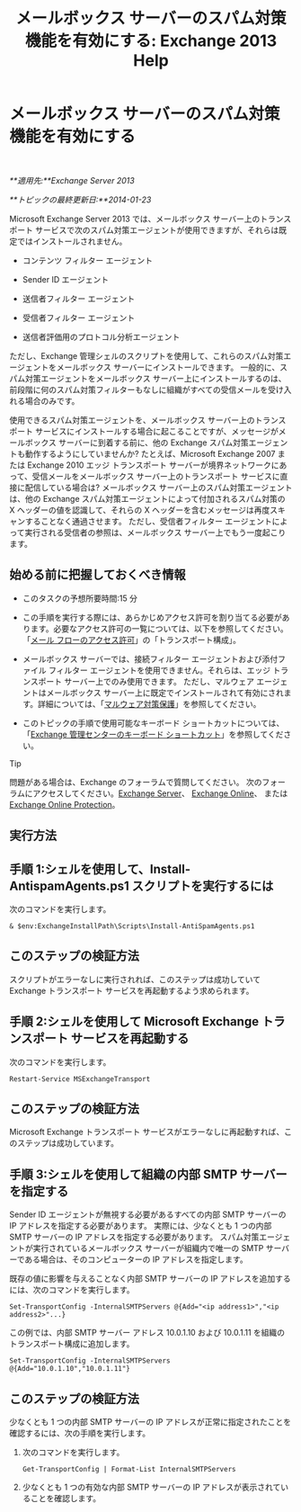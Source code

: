 ﻿---
title: 'メールボックス サーバーのスパム対策機能を有効にする: Exchange 2013 Help'
TOCTitle: メールボックス サーバーのスパム対策機能を有効にする
ms:assetid: 59d22c5e-64bc-4879-8ad1-364862b6ba11
ms:mtpsurl: https://technet.microsoft.com/ja-jp/library/Bb201691(v=EXCHG.150)
ms:contentKeyID: 49129462
ms.date: 04/24/2018
mtps_version: v=EXCHG.150
ms.translationtype: HT
---

# メールボックス サーバーのスパム対策機能を有効にする

 

_**適用先:**Exchange Server 2013_

_**トピックの最終更新日:**2014-01-23_

Microsoft Exchange Server 2013 では、メールボックス サーバー上のトランスポート サービスで次のスパム対策エージェントが使用できますが、それらは既定ではインストールされません。

  - コンテンツ フィルター エージェント

  - Sender ID エージェント

  - 送信者フィルター エージェント

  - 受信者フィルター エージェント

  - 送信者評価用のプロトコル分析エージェント

ただし、Exchange 管理シェルのスクリプトを使用して、これらのスパム対策エージェントをメールボックス サーバーにインストールできます。 一般的に、スパム対策エージェントをメールボックス サーバー上にインストールするのは、前段階に何のスパム対策フィルターもなしに組織がすべての受信メールを受け入れる場合のみです。

使用できるスパム対策エージェントを、メールボックス サーバー上のトランスポート サービスにインストールする場合に起こることですが、メッセージがメールボックス サーバーに到着する前に、他の Exchange スパム対策エージェントも動作するようにしていませんか? たとえば、Microsoft Exchange 2007 または Exchange 2010 エッジ トランスポート サーバーが境界ネットワークにあって、受信メールをメールボックス サーバー上のトランスポート サービスに直接に配信している場合は? メールボックス サーバー上のスパム対策エージェントは、他の Exchange スパム対策エージェントによって付加されるスパム対策の X ヘッダーの値を認識して、それらの X ヘッダーを含むメッセージは再度スキャンすることなく通過させます。 ただし、受信者フィルター エージェントによって実行される受信者の参照は、メールボックス サーバー上でもう一度起こります。

## 始める前に把握しておくべき情報

  - このタスクの予想所要時間:15 分

  - この手順を実行する際には、あらかじめアクセス許可を割り当てる必要があります。必要なアクセス許可の一覧については、以下を参照してください。「[メール フローのアクセス許可](mail-flow-permissions-exchange-2013-help.md)」の「トランスポート構成」。

  - メールボックス サーバーでは、接続フィルター エージェントおよび添付ファイル フィルター エージェントを使用できません。それらは、エッジ トランスポート サーバー上でのみ使用できます。 ただし、マルウェア エージェントはメールボックス サーバー上に既定でインストールされて有効にされます。詳細については、「[マルウェア対策保護](anti-malware-protection-exchange-2013-help.md)」を参照してください。

  - このトピックの手順で使用可能なキーボード ショートカットについては、「[Exchange 管理センターのキーボード ショートカット](keyboard-shortcuts-in-the-exchange-admin-center-exchange-online-protection-help.md)」を参照してください。


> [!TIP]
> 問題がある場合は、Exchange のフォーラムで質問してください。 次のフォーラムにアクセスしてください。<A href="https://go.microsoft.com/fwlink/p/?linkid=60612">Exchange Server</A>、 <A href="https://go.microsoft.com/fwlink/p/?linkid=267542">Exchange Online</A>、 または <A href="https://go.microsoft.com/fwlink/p/?linkid=285351">Exchange Online Protection</A>。



## 実行方法

## 手順 1:シェルを使用して、Install-AntispamAgents.ps1 スクリプトを実行するには

次のコマンドを実行します。

    & $env:ExchangeInstallPath\Scripts\Install-AntiSpamAgents.ps1

## このステップの検証方法

スクリプトがエラーなしに実行されれば、このステップは成功していて Exchange トランスポート サービスを再起動するよう求められます。

## 手順 2:シェルを使用して Microsoft Exchange トランスポート サービスを再起動する

次のコマンドを実行します。

    Restart-Service MSExchangeTransport

## このステップの検証方法

Microsoft Exchange トランスポート サービスがエラーなしに再起動すれば、このステップは成功しています。

## 手順 3:シェルを使用して組織の内部 SMTP サーバーを指定する

Sender ID エージェントが無視する必要があるすべての内部 SMTP サーバーの IP アドレスを指定する必要があります。 実際には、少なくとも 1 つの内部 SMTP サーバーの IP アドレスを指定する必要があります。 スパム対策エージェントが実行されているメールボックス サーバーが組織内で唯一の SMTP サーバーである場合は、そのコンピューターの IP アドレスを指定します。

既存の値に影響を与えることなく内部 SMTP サーバーの IP アドレスを追加するには、次のコマンドを実行します。

    Set-TransportConfig -InternalSMTPServers @{Add="<ip address1>","<ip address2>"...}

この例では、内部 SMTP サーバー アドレス 10.0.1.10 および 10.0.1.11 を組織のトランスポート構成に追加します。

    Set-TransportConfig -InternalSMTPServers @{Add="10.0.1.10","10.0.1.11"}

## このステップの検証方法

少なくとも 1 つの内部 SMTP サーバーの IP アドレスが正常に指定されたことを確認するには、次の手順を実行します。

1.  次のコマンドを実行します。
    
        Get-TransportConfig | Format-List InternalSMTPServers

2.  少なくとも 1 つの有効な内部 SMTP サーバーの IP アドレスが表示されていることを確認します。


